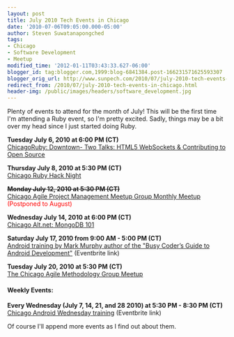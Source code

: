 ```yaml
---
layout: post
title: July 2010 Tech Events in Chicago
date: '2010-07-06T09:05:00.000-05:00'
author: Steven Suwatanapongched
tags:
- Chicago
- Software Development
- Meetup
modified_time: '2012-01-11T03:43:33.627-06:00'
blogger_id: tag:blogger.com,1999:blog-6841384.post-166231571625593307
blogger_orig_url: http://www.sunpech.com/2010/07/july-2010-tech-events-in-chicago.html
redirect_from: /2010/07/july-2010-tech-events-in-chicago.html
header-img: /public/images/headers/software_development.jpg
---
```


Plenty of events to attend for the month of July!  This will be the first time I'm attending a Ruby event, so I'm pretty excited.  Sadly, things may be a bit over my head since I just started doing Ruby.

<b>Tuesday July 6, 2010 at 6:00 PM (CT)</b><br />
<a href="http://www.meetup.com/ChicagoRuby/calendar/13617810/">ChicagoRuby: Downtown- Two Talks: HTML5 WebSockets &amp; Contributing to Open Source</a>

<b>Thursday July 8, 2010 at 5:30 PM (CT)</b><br />
<a href="http://www.meetup.com/ChicagoRuby/calendar/13432716/">Chicago Ruby Hack Night</a>

<b><s>Monday July 12, 2010 at 5:30 PM (CT)</s></b><br />
<a href="http://www.meetup.com/Chicago-APM/calendar/13164549/">Chicago Agile Project Management Meetup Group Monthly Meetup</a> <span class="Apple-style-span" style="color: red;">(Postponed to August)</span>

<b>Wednesday July 14, 2010 at 6:00 PM (CT)</b><br />
<a href="http://chicagoalt.net/event/July2010Meeting-MongoDB-101">Chicago Alt.net: MongoDB 101</a>

<b>Saturday July 17, 2010 from 9:00 AM - 5:00 PM (CT)</b><br />
<a href="http://chicagoandroid20100717.eventbrite.com/">Android training by Mark Murphy author of the "Busy Coder’s Guide to Android Development"</a> (Eventbrite link)

<b>Tuesday July 20, 2010 at 5:30 PM (CT)</b><br />
<a href="http://www.meetup.com/The-Chicago-Agile-Methodology-Group/calendar/14017482/">The Chicago Agile Methodology Group Meetup</a>

#### Weekly Events:
<b>Every Wednesday (July 7, 14, 21,  and 28 2010) at 5:30 PM - 8:30 PM (CT)</b><br />
<a href="http://chicagoandroidwednesdays.eventbrite.com/">Chicago Android Wednesday training</a> (Eventbrite link)

Of course I'll append more events as I find out about them.
